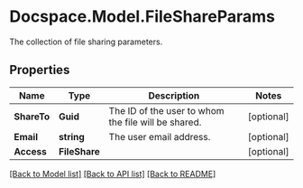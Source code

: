 # Docspace.Model.FileShareParams
The collection of file sharing parameters.

## Properties

Name | Type | Description | Notes
------------ | ------------- | ------------- | -------------
**ShareTo** | **Guid** | The ID of the user to whom the file will be shared. | [optional] 
**Email** | **string** | The user email address. | [optional] 
**Access** | **FileShare** |  | [optional] 

[[Back to Model list]](../README.md#documentation-for-models) [[Back to API list]](../README.md#documentation-for-api-endpoints) [[Back to README]](../README.md)

